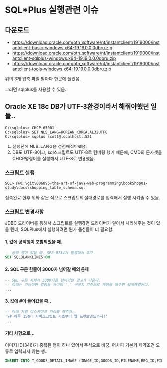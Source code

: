 # SQL*Plus 실행관련 이슈



## 다운로드 

* https://download.oracle.com/otn_software/nt/instantclient/1919000/instantclient-basic-windows.x64-19.19.0.0.0dbru.zip
* https://download.oracle.com/otn_software/nt/instantclient/1919000/instantclient-sqlplus-windows.x64-19.19.0.0.0dbru.zip
* https://download.oracle.com/otn_software/nt/instantclient/1919000/instantclient-tools-windows.x64-19.19.0.0.0dbru.zip

위의 3개 압축 파일 받아다 한곳에 풀었음.

그러면 sqlplus를 사용할 수 있음.



## Oracle XE 18c DB가 UTF-8환경이라서 해줘야했던 일들..

```
C:\sqlplus> CHCP 65001
C:\sqlplus> SET NLS_LANG=KOREAN_KOREA.AL32UTF8
C:\sqlplus> sqplus scott@localhost:1521
```

1. 실행전에 NLS_LANG을 설정해줘야했음.
2. DB도 UTF-8이고, sql스크립트도 UTF-8로 컨버팅 했기 때문에, CMD의 문자셋을CHCP명령어를 실행해서 UTF-8로 변경했음.



### 스크립트 실행

```
SQL> @@C:\git\006895-the-art-of-java-web-programming\bookShop01-study\docs\shopping_table_schema.sql
```

접속완료 한후 위와 같은 식으로 스크립트의 절대경로를 입력해서 실행 시켜줄 수 있음.



### 스크립트 변경사항

JDBC 드라이버를 통해서 스크립트를 실행하면 드라이버가 알아서 처리해주는 것이 있을 텐데, SQLPlus에서 실행하려면 뭔가 옵션들이 더 필요함.

#### 1. 값에 공백행이 포함되었을 때.

```sql
-- 공백 행이 있을 때, SP2-0734가 발생해서 추가
SET SQLBLANKLINES ON 
```



#### 2. SQL 구문 한줄이 3000자 넘어갈 때의 문제

```sql
-- SQL 구문 자체가 3000자를 넘어가면 경고가 나온다.
-- 이때는 가능하면 컬럼들 사이의 ',' 구분자 기준으로 개행을 해주면 쉽게해결된다. 
...
```



#### 3. 값에 #이 들어갔을 때..

```sql
-- 아래 처럼 이스케이프 처리를 해주자..
'\# 하루 15분! 자바스크립트 기초부터 웹 프런트엔드까지!'
...
```



#### 기타 사항으로...

이미지 ID(346)가 중복된 행이 하나 있어서 주석으로 바꿈. 어차피 기본키 제약조건 오류로 입력되지 않는 행..

```sql
INSERT INTO T_GOODS_DETAIL_IMAGE (IMAGE_ID,GOODS_ID,FILENAME,REG_ID,FILETYPE,CREDATE) VALUES (346,356,'마인_상세1.jpg','admin','detail_image1',TO_DATE('18/10/23','RR/MM/DD'));
```

